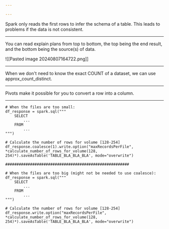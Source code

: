 ```yaml
---

---
```

 

Spark only reads the first rows to infer the schema of a table. This leads to problems if the data is not consistent.

---

You can read explain plans from top to bottom, the top being the end result, and the bottom being the source(s) of data.

![[Pasted image 20240807164722.png]]

---

When we don't need to know the exact COUNT of a dataset, we can use approx_count_distinct.

---

Pivots make it possible for you to convert a row into a column.

---

```
# When the files are too small:
df_response = spark.sql("""
    SELECT
        ...
    FROM
        ...
""")

# Calculate the number of rows for volume [128-254]
df_response.coalesce(1).write.option("maxRecordsPerFile", *calculate_number_of_rows_for_volume(128, 254)*).saveAsTable('TABLE_BLA_BLA_BLA', mode="overwrite")

#######################################################

# When the files are too big (might not be needed to use coalesce):
df_response = spark.sql("""
    SELECT
        ...
    FROM
	    ...
""")

# Calculate the number of rows for volume [128-254]
df_response.write.option("maxRecordsPerFile", *calculate_number_of_rows_for_volume(128, 254)*).saveAsTable('TABLE_BLA_BLA_BLA', mode="overwrite")
```
